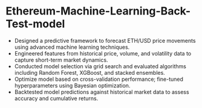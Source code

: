 # Ethereum-Machine-Learning-Back-Test-model
* Designed a predictive framework to forecast ETH/USD price movements using advanced machine learning techniques.
* Engineered features from historical price, volume, and volatility data to capture short-term market dynamics.
* Conducted model selection via grid search and evaluated algorithms including Random Forest, XGBoost, and stacked ensembles.
* Optimize model based on cross-validation performance; fine-tuned hyperparameters using Bayesian optimization.
* Backtested model predictions against historical market data to assess accuracy and cumulative returns. 
